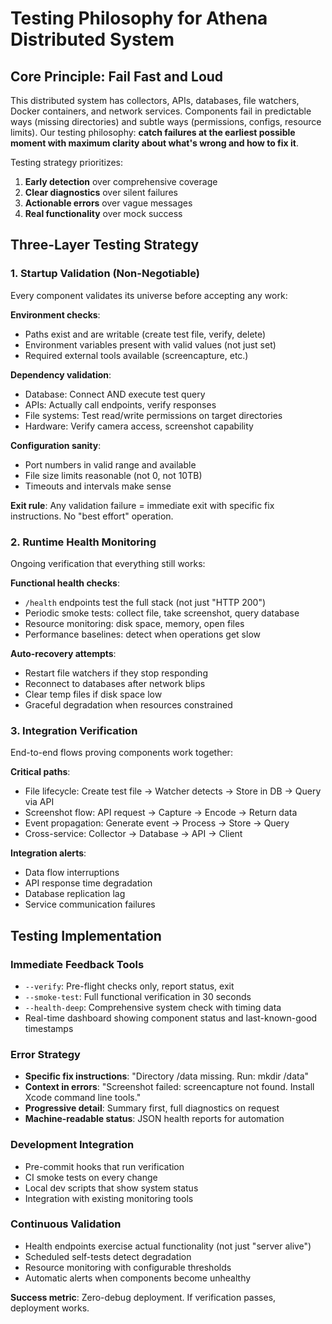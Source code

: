 # Testing Philosophy for Athena Distributed System

## Core Principle: Fail Fast and Loud

This distributed system has collectors, APIs, databases, file watchers, Docker containers, and network services. Components fail in predictable ways (missing directories) and subtle ways (permissions, configs, resource limits). Our testing philosophy: **catch failures at the earliest possible moment with maximum clarity about what's wrong and how to fix it**.

Testing strategy prioritizes:
1. **Early detection** over comprehensive coverage
2. **Clear diagnostics** over silent failures  
3. **Actionable errors** over vague messages
4. **Real functionality** over mock success

## Three-Layer Testing Strategy

### 1. Startup Validation (Non-Negotiable)
Every component validates its universe before accepting any work:

**Environment checks**:
- Paths exist and are writable (create test file, verify, delete)
- Environment variables present with valid values (not just set)
- Required external tools available (screencapture, etc.)

**Dependency validation**:
- Database: Connect AND execute test query
- APIs: Actually call endpoints, verify responses
- File systems: Test read/write permissions on target directories
- Hardware: Verify camera access, screenshot capability

**Configuration sanity**:
- Port numbers in valid range and available
- File size limits reasonable (not 0, not 10TB)
- Timeouts and intervals make sense

**Exit rule**: Any validation failure = immediate exit with specific fix instructions. No "best effort" operation.

### 2. Runtime Health Monitoring  
Ongoing verification that everything still works:

**Functional health checks**:
- `/health` endpoints test the full stack (not just "HTTP 200")
- Periodic smoke tests: collect file, take screenshot, query database
- Resource monitoring: disk space, memory, open files
- Performance baselines: detect when operations get slow

**Auto-recovery attempts**:
- Restart file watchers if they stop responding
- Reconnect to databases after network blips
- Clear temp files if disk space low
- Graceful degradation when resources constrained

### 3. Integration Verification
End-to-end flows proving components work together:

**Critical paths**:
- File lifecycle: Create test file → Watcher detects → Store in DB → Query via API
- Screenshot flow: API request → Capture → Encode → Return data
- Event propagation: Generate event → Process → Store → Query
- Cross-service: Collector → Database → API → Client

**Integration alerts**:
- Data flow interruptions
- API response time degradation  
- Database replication lag
- Service communication failures

## Testing Implementation

### Immediate Feedback Tools
- `--verify`: Pre-flight checks only, report status, exit
- `--smoke-test`: Full functional verification in 30 seconds
- `--health-deep`: Comprehensive system check with timing data
- Real-time dashboard showing component status and last-known-good timestamps

### Error Strategy
- **Specific fix instructions**: "Directory /data missing. Run: mkdir /data"
- **Context in errors**: "Screenshot failed: screencapture not found. Install Xcode command line tools."
- **Progressive detail**: Summary first, full diagnostics on request
- **Machine-readable status**: JSON health reports for automation

### Development Integration
- Pre-commit hooks that run verification
- CI smoke tests on every change
- Local dev scripts that show system status
- Integration with existing monitoring tools

### Continuous Validation
- Health endpoints exercise actual functionality (not just "server alive")
- Scheduled self-tests detect degradation
- Resource monitoring with configurable thresholds
- Automatic alerts when components become unhealthy

**Success metric**: Zero-debug deployment. If verification passes, deployment works.